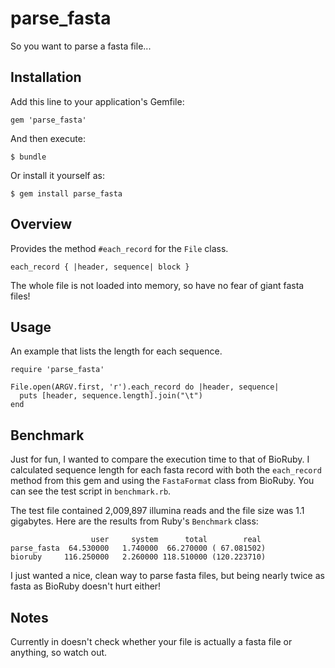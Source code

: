 # parse_fasta #

So you want to parse a fasta file...

## Installation ##

Add this line to your application's Gemfile:

    gem 'parse_fasta'

And then execute:

    $ bundle

Or install it yourself as:

    $ gem install parse_fasta

## Overview ##

Provides the method `#each_record` for the `File` class.

	each_record { |header, sequence| block }

The whole file is not loaded into memory, so have no fear of giant
fasta files!

## Usage ##

An example that lists the length for each sequence.

    require 'parse_fasta'

	File.open(ARGV.first, 'r').each_record do |header, sequence|
	  puts [header, sequence.length].join("\t")
	end

## Benchmark ##

Just for fun, I wanted to compare the execution time to that of
BioRuby. I calculated sequence length for each fasta record with both
the `each_record` method from this gem and using the `FastaFormat`
class from BioRuby. You can see the test script in `benchmark.rb`.

The test file contained 2,009,897 illumina reads and the file size
was 1.1 gigabytes. Here are the results from Ruby's `Benchmark` class:

                      user     system      total        real
    parse_fasta  64.530000   1.740000  66.270000 ( 67.081502)
    bioruby     116.250000   2.260000 118.510000 (120.223710)

I just wanted a nice, clean way to parse fasta files, but being nearly
twice as fasta as BioRuby doesn't hurt either!

## Notes ##

Currently in doesn't check whether your file is actually a fasta file
or anything, so watch out.
